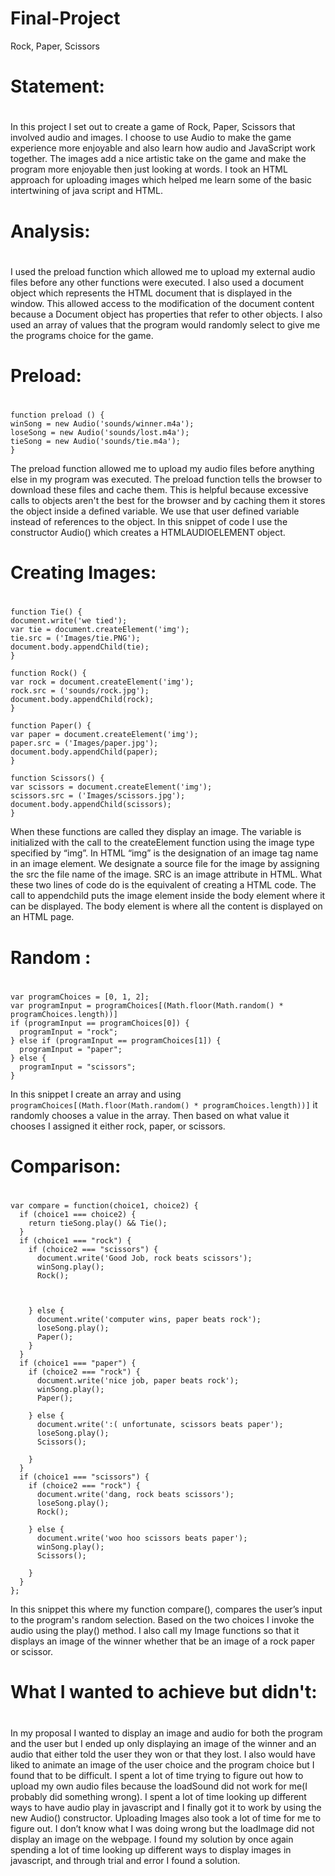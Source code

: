 # Final-Project
Rock, Paper, Scissors




# Statement: <h1> 
In this project I set out to create a game of Rock, Paper, Scissors that involved audio and images. I choose to use Audio to make the game experience more enjoyable and also learn how audio and JavaScript work together. The images add a nice artistic take on the game and make the program more enjoyable then just looking at words. I took an HTML approach for uploading images which helped me learn some of the basic intertwining of java script and HTML.

# Analysis: <h1> 
  I used the preload function which allowed me to upload my external audio files before any other functions were executed. I also used a document object which represents the HTML document that is displayed in the window. This allowed access to the modification of the document content because a Document object has properties that refer to other objects. I also used an array of values that the program would randomly select to give me the programs choice for the game. 
  
  # Preload:  <h1> 
  ```
function preload () {
  winSong = new Audio('sounds/winner.m4a');
  loseSong = new Audio('sounds/lost.m4a');
  tieSong = new Audio('sounds/tie.m4a');
}
```
  The preload function allowed me to upload my audio files before anything else in my program was executed. The preload function tells the browser to download these files and cache them. This is helpful because excessive calls to objects aren't the best for the browser and by caching them it stores the object inside a defined variable. We use that user defined variable instead of references to the object. In this snippet of code I use the constructor Audio() which creates a HTMLAUDIOELEMENT object. 

# Creating Images:  <h1> 
   ```
  function Tie() {
  document.write('we tied');
  var tie = document.createElement('img');
  tie.src = ('Images/tie.PNG');
  document.body.appendChild(tie);
}

function Rock() {
  var rock = document.createElement('img');
  rock.src = ('sounds/rock.jpg');
  document.body.appendChild(rock);
}

function Paper() {
  var paper = document.createElement('img');
  paper.src = ('Images/paper.jpg');
  document.body.appendChild(paper);
}

function Scissors() {
  var scissors = document.createElement('img');
  scissors.src = ('Images/scissors.jpg');
  document.body.appendChild(scissors);
}
```
  When these functions are called they display an image. The variable is initialized with the call to the createElement function using the image type specified by “img”. In HTML “img” is the designation of an image tag name in an image element. We designate a source file for the image by assigning the src the file name of the image. SRC is an image attribute in HTML. What these two lines of code do is the equivalent of creating a HTML code. The call to appendchild puts the image element inside the body element where it can be displayed. The body element is where all the content is displayed on an HTML page. 

# Random :  <h1> 
```
var programChoices = [0, 1, 2];
var programInput = programChoices[(Math.floor(Math.random() * programChoices.length))]
if (programInput == programChoices[0]) {
  programInput = "rock";
} else if (programInput == programChoices[1]) {
  programInput = "paper";
} else {
  programInput = "scissors";
}
```
In this snippet I create an array and using ``` programChoices[(Math.floor(Math.random() * programChoices.length))] ``` it randomly chooses a value in the array. Then based on what value it chooses I assigned it either rock, paper, or scissors. 

# Comparison:  <h1>
```
var compare = function(choice1, choice2) {
  if (choice1 === choice2) {
    return tieSong.play() && Tie();
  }
  if (choice1 === "rock") {
    if (choice2 === "scissors") {
      document.write('Good Job, rock beats scissors');
      winSong.play();
      Rock();



    } else {
      document.write('computer wins, paper beats rock');
      loseSong.play();
      Paper();
    }
  }
  if (choice1 === "paper") {
    if (choice2 === "rock") {
      document.write('nice job, paper beats rock');
      winSong.play();
      Paper();

    } else {
      document.write(':( unfortunate, scissors beats paper');
      loseSong.play();
      Scissors();

    }
  }
  if (choice1 === "scissors") {
    if (choice2 === "rock") {
      document.write('dang, rock beats scissors');
      loseSong.play();
      Rock();

    } else {
      document.write('woo hoo scissors beats paper');
      winSong.play();
      Scissors();

    }
  }
};
```
In this snippet this where my function compare(), compares the user’s input to the program's random selection. Based on the two choices I invoke the audio using the play() method. I also call my Image functions so that it displays an image of the winner whether that be an image of a rock paper or scissor. 

# What I wanted to achieve but didn't: <h1>


In  my proposal I wanted to display an image and audio for both the program and the user but I ended up only displaying an image of the winner and an audio that either told the user they won or that they lost. I also would have liked to animate an image of the user choice and the program choice but I found that to be difficult. I spent a lot of time trying to figure out how to upload my own audio files because the loadSound did not work for me(I probably did something wrong). I spent a lot of time looking up different ways to have audio play in javascript and I finally got it to work by using the new Audio() constructor. Uploading Images also took a lot of time for me to figure out. I don’t know what I was doing wrong but the loadImage did not display an image on the webpage. I found my solution by once again spending a lot of time looking up different ways to display images in javascript, and through trial and error I found a solution. 
